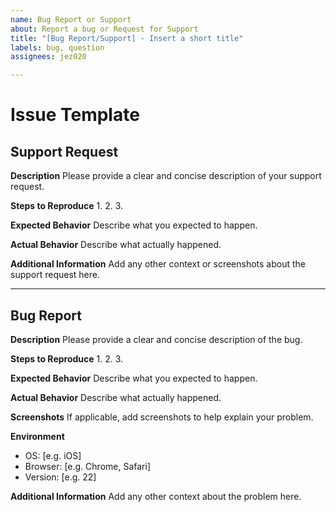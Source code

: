 ```yaml
---
name: Bug Report or Support
about: Report a bug or Request for Support
title: "[Bug Report/Support] - Insert a short title"
labels: bug, question
assignees: jez020

---
```


# Issue Template

## Support Request

**Description**
Please provide a clear and concise description of your support request.

**Steps to Reproduce**
1. 
2. 
3. 

**Expected Behavior**
Describe what you expected to happen.

**Actual Behavior**
Describe what actually happened.

**Additional Information**
Add any other context or screenshots about the support request here.

---

## Bug Report

**Description**
Please provide a clear and concise description of the bug.

**Steps to Reproduce**
1. 
2. 
3. 

**Expected Behavior**
Describe what you expected to happen.

**Actual Behavior**
Describe what actually happened.

**Screenshots**
If applicable, add screenshots to help explain your problem.

**Environment**
- OS: [e.g. iOS]
- Browser: [e.g. Chrome, Safari]
- Version: [e.g. 22]

**Additional Information**
Add any other context about the problem here.
